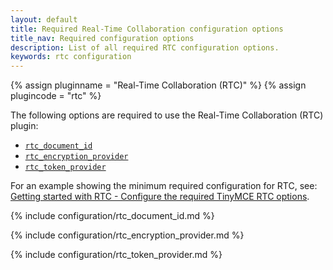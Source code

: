 ```yaml
---
layout: default
title: Required Real-Time Collaboration configuration options
title_nav: Required configuration options
description: List of all required RTC configuration options.
keywords: rtc configuration
---
```


{% assign pluginname = "Real-Time Collaboration (RTC)" %}
{% assign plugincode = "rtc" %}

The following options are required to use the Real-Time Collaboration (RTC) plugin:

* [`rtc_document_id`]({{site.baseurl}}/plugins-ref/premium/rtc/configuration/rtc-options-required/#rtc_document_id)
* [`rtc_encryption_provider`](#rtc_encryption_provider)
* [`rtc_token_provider`](#rtc_token_provider)

For an example showing the minimum required configuration for RTC, see: [Getting started with RTC - Configure the required TinyMCE RTC options]({{site.baseurl}}/plugins-ref/premium/rtc/getting-started/#5configuretherequiredtinymcertcoptions).

{% include configuration/rtc_document_id.md %}

{% include configuration/rtc_encryption_provider.md %}

{% include configuration/rtc_token_provider.md %}

